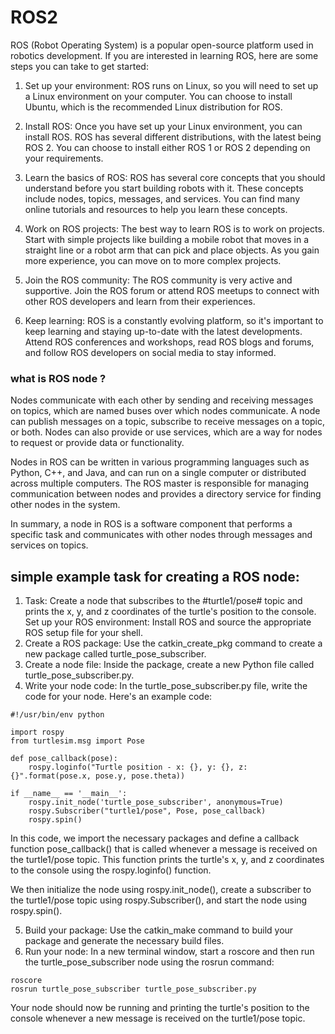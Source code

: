 # ROS2
ROS (Robot Operating System) is a popular open-source platform used in robotics development. If you are interested in learning ROS, here are some steps you can take to get started:
1. Set up your environment: ROS runs on Linux, so you will need to set up a Linux environment on your computer. You can choose to install Ubuntu, which is the recommended Linux distribution for ROS.

2. Install ROS: Once you have set up your Linux environment, you can install ROS. ROS has several different distributions, with the latest being ROS 2. You can choose to install either ROS 1 or ROS 2 depending on your requirements.

3. Learn the basics of ROS: ROS has several core concepts that you should understand before you start building robots with it. These concepts include nodes, topics, messages, and services. You can find many online tutorials and resources to help you learn these concepts.

4. Work on ROS projects: The best way to learn ROS is to work on projects. Start with simple projects like building a mobile robot that moves in a straight line or a robot arm that can pick and place objects. As you gain more experience, you can move on to more complex projects.

5. Join the ROS community: The ROS community is very active and supportive. Join the ROS forum or attend ROS meetups to connect with other ROS developers and learn from their experiences.

6. Keep learning: ROS is a constantly evolving platform, so it's important to keep learning and staying up-to-date with the latest developments. Attend ROS conferences and workshops, read ROS blogs and forums, and follow ROS developers on social media to stay informed.

### what is ROS node ?
Nodes communicate with each other by sending and receiving messages on topics, which are named buses over which nodes communicate. A node can publish messages on a topic, subscribe to receive messages on a topic, or both. Nodes can also provide or use services, which are a way for nodes to request or provide data or functionality.

Nodes in ROS can be written in various programming languages such as Python, C++, and Java, and can run on a single computer or distributed across multiple computers. The ROS master is responsible for managing communication between nodes and provides a directory service for finding other nodes in the system.

In summary, a node in ROS is a software component that performs a specific task and communicates with other nodes through messages and services on topics.

## simple example task for creating a ROS node:

1. Task: Create a node that subscribes to the #turtle1/pose# topic and prints the x, y, and z coordinates of the turtle's position to the console.
Set up your ROS environment: Install ROS and source the appropriate ROS setup file for your shell.
2. Create a ROS package: Use the catkin_create_pkg command to create a new package called turtle_pose_subscriber.
3. Create a node file: Inside the package, create a new Python file called turtle_pose_subscriber.py.
4. Write your node code: In the turtle_pose_subscriber.py file, write the code for your node. Here's an example code:
```
#!/usr/bin/env python

import rospy
from turtlesim.msg import Pose

def pose_callback(pose):
    rospy.loginfo("Turtle position - x: {}, y: {}, z: {}".format(pose.x, pose.y, pose.theta))

if __name__ == '__main__':
    rospy.init_node('turtle_pose_subscriber', anonymous=True)
    rospy.Subscriber("turtle1/pose", Pose, pose_callback)
    rospy.spin()

```

In this code, we import the necessary packages and define a callback function pose_callback() that is called whenever a message is received on the turtle1/pose topic. This function prints the turtle's x, y, and z coordinates to the console using the rospy.loginfo() function.

We then initialize the node using rospy.init_node(), create a subscriber to the turtle1/pose topic using rospy.Subscriber(), and start the node using rospy.spin().

5. Build your package: Use the catkin_make command to build your package and generate the necessary build files.
6. Run your node: In a new terminal window, start a roscore and then run the turtle_pose_subscriber node using the rosrun command:
```
roscore
rosrun turtle_pose_subscriber turtle_pose_subscriber.py

```
Your node should now be running and printing the turtle's position to the console whenever a new message is received on the turtle1/pose topic.
